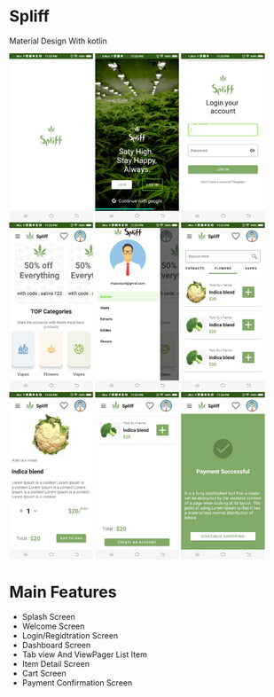 # Spliff
 Material Design With kotlin

<p float="left">
  <img src="https://github.com/Toufiqulhaquemamun/Spliff-main/blob/main/screenshot/Screenshot_20210710_232213.jpg" width="30%" height="50%" /> 
  <img src="https://github.com/Toufiqulhaquemamun/Spliff-main/blob/main/screenshot/Screenshot_20210710_232201.jpg" width="30%" height="50%"/>
  <img src="https://github.com/Toufiqulhaquemamun/Spliff-main/blob/main/screenshot/Screenshot_20210710_232246.jpg" width="30%" height="50%"/>
  <img src="https://github.com/Toufiqulhaquemamun/Spliff-main/blob/main/screenshot/Screenshot_20210710_232306.jpg" width="30%" height="50%"/>
  <img src="https://github.com/Toufiqulhaquemamun/Spliff-main/blob/main/screenshot/Screenshot_20210710_232316.jpg" width="30%" height="50%"/>
  <img src="https://github.com/Toufiqulhaquemamun/Spliff-main/blob/main/screenshot/Screenshot_20210710_232327.jpg" width="30%" height="50%"/>
  <img src="https://github.com/Toufiqulhaquemamun/Spliff-main/blob/main/screenshot/Screenshot_20210710_232334.jpg" width="30%" height="50%"/>
  <img src="https://github.com/Toufiqulhaquemamun/Spliff-main/blob/main/screenshot/Screenshot_20210710_232354.jpg" width="30%" height="50%"/>
  <img src="https://github.com/Toufiqulhaquemamun/Spliff-main/blob/main/screenshot/Screenshot_20210710_232404.jpg" width="30%" height="50%"/>
</p>

# Main Features

- Splash Screen
- Welcome Screen
- Login/Regidtration Screen
- Dashboard Screen
- Tab view And ViewPager List Item
- Item Detail Screen
- Cart Screen
- Payment Confirmation Screen
